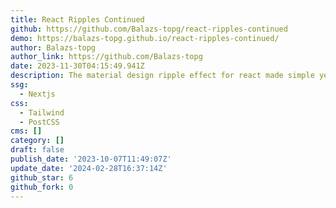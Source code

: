 ```yaml
---
title: React Ripples Continued
github: https://github.com/Balazs-topg/react-ripples-continued
demo: https://balazs-topg.github.io/react-ripples-continued/
author: Balazs-topg
author_link: https://github.com/Balazs-topg
date: 2023-11-30T04:15:49.941Z
description: The material design ripple effect for react made simple yet customisable
ssg:
  - Nextjs
css:
  - Tailwind
  - PostCSS
cms: []
category: []
draft: false
publish_date: '2023-10-07T11:49:07Z'
update_date: '2024-02-28T16:37:14Z'
github_star: 6
github_fork: 0
---
```

